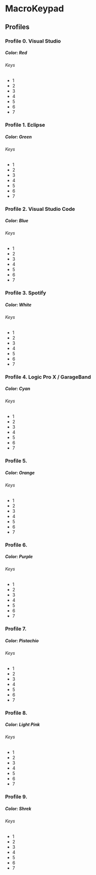 # MacroKeypad

## Profiles

### Profile 0. Visual Studio
##### Color: Red

###### Keys

* 1 
* 2
* 3
* 4
* 5
* 6
* 7

### Profile 1. Eclipse
##### Color: Green

###### Keys

* 1 
* 2
* 3
* 4
* 5
* 6
* 7

### Profile 2. Visual Studio Code
##### Color: Blue

###### Keys

* 1 
* 2
* 3
* 4
* 5
* 6
* 7

### Profile 3. Spotify
##### Color: White

###### Keys

* 1 
* 2
* 3
* 4
* 5
* 6
* 7

### Profile 4. Logic Pro X / GarageBand
##### Color: Cyan

###### Keys

* 1 
* 2
* 3
* 4
* 5
* 6
* 7

### Profile 5. 
##### Color: Orange

###### Keys

* 1 
* 2
* 3
* 4
* 5
* 6
* 7

### Profile 6. 
##### Color: Purple

###### Keys

* 1 
* 2
* 3
* 4
* 5
* 6
* 7

### Profile 7. 
##### Color: Pistachio

###### Keys

* 1 
* 2
* 3
* 4
* 5
* 6
* 7

### Profile 8. 
##### Color: Light Pink

###### Keys

* 1 
* 2
* 3
* 4
* 5
* 6
* 7

### Profile 9. 
##### Color: Shrek

###### Keys

* 1 
* 2
* 3
* 4
* 5
* 6
* 7